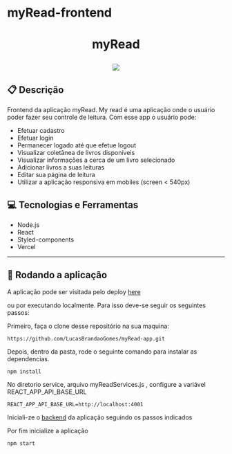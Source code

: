 # myRead-frontend

# <p align = "center"> myRead </p>

<p align = "center">
   <img src="https://github.com/LucasBrandaoGomes/myRead-app/blob/30a71a5a4ca7a076ed2f33c99bc31b747f1bde57/src/img/myRead.png" />
</p>

##  :clipboard: Descrição

Frontend da aplicação myRead. My read é uma aplicação onde o usuário poder fazer seu controle de leitura.
Com esse app o usuário pode:
 - Efetuar cadastro
 - Efetuar login
 - Permanecer logado até que efetue logout
 - Visualizar coletânea de livros disponíveis
 - Visualizar informações a cerca de um livro selecionado
 - Adicionar livros a suas leituras
 - Editar sua página de leitura
 - Utilizar a aplicação responsiva em mobiles (screen < 540px)


## :computer:	 Tecnologias e Ferramentas

- Node.js
- React
- Styled-components
- Vercel

***

## 🏁 Rodando a aplicação

A aplicação pode ser visitada pelo deploy [here](https://my-read-app-chi.vercel.app/)

ou por executando localmente. Para isso deve-se seguir os seguintes passos:

Primeiro, faça o clone desse repositório na sua maquina:

```
https://github.com/LucasBrandaoGomes/myRead-app.git
```

Depois, dentro da pasta, rode o seguinte comando para instalar as dependencias.

```
npm install
```
No diretorio service, arquivo myReadServices.js , configure a variável REACT_APP_API_BASE_URL

```
REACT_APP_API_BASE_URL=http://localhost:4001

```
Iniciali-ze o [backend](https://github.com/LucasBrandaoGomes/myRead-backend) da aplicação seguindo os passos indicados

Por fim inicialize a aplicação

```
npm start
```

